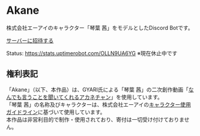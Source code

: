 # Akane
株式会社エーアイのキャラクター「琴葉 茜」をモデルとしたDiscord Botです。

[サーバーに招待する](https://discord.com/oauth2/authorize?client_id=777557090562474044)

Status: https://stats.uptimerobot.com/OLLN9UA6YG
※現在休止中です

## 権利表記
「Akane」（以下、本作品）は、GYARI氏による「琴葉 茜」の二次創作動画「[なんでも言うことを聞いてくれるアカネチャン](https://www.youtube.com/watch?v=OVuYIMa5XBw)」を使用しています。  
「琴葉 茜」の名称及びキャラクターは、株式会社エーアイの[キャラクター使用ガイドライン](https://aivoice.jp/character/kotonoha/)に基づいて使用しています。  
本作品は非営利目的で制作・使用されており、寄付は一切受け付けておりません。
